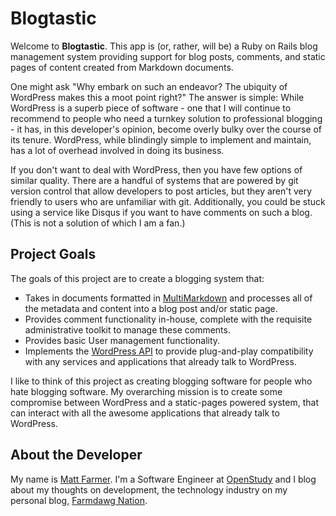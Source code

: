 # Blogtastic

Welcome to **Blogtastic**. This app is (or, rather, will be) a Ruby on Rails blog management system providing support
for blog posts, comments, and static pages of content created from Markdown documents.

One might ask "Why embark on such an endeavor? The ubiquity of WordPress makes this a moot point right?" The answer is
simple: While WordPress is a superb piece of software - one that I will continue to recommend to people who need a
turnkey solution to professional blogging - it has, in this developer's opinion, become overly bulky over the course
of its tenure. WordPress, while blindingly simple to implement and maintain, has a lot of overhead involved in doing
its business.

If you don't want to deal with WordPress, then you have few options of similar quality. There are a handful of systems
that are powered by git version control that allow developers to post articles, but they aren't very friendly to users
who are unfamiliar with git. Additionally, you could be stuck using a service like Disqus if you want to have comments
on such a blog. (This is not a solution of which I am a fan.)

## Project Goals

The goals of this project are to create a blogging system that:

* Takes in documents formatted in [MultiMarkdown](http://fletcherpenney.net/multimarkdown/) and processes all
of the metadata and content into a blog post and/or static page.
* Provides comment functionality in-house, complete with the requisite administrative toolkit to manage these
comments.
* Provides basic User management functionality.
* Implements the [WordPress API](http://codex.wordpress.org/XML-RPC_wp) to provide plug-and-play compatibility
with any services and applications that already talk to WordPress.

I like to think of this project as creating blogging software for people who hate blogging software. My overarching
mission is to create some compromise between WordPress and a static-pages powered system, that can interact with all
the awesome applications that already talk to WordPress.

## About the Developer

My name is [Matt Farmer](http://matt.frmr.me). I'm a Software Engineer at [OpenStudy](http://openstudy.com) and I
blog about my thoughts on development, the technology industry on my personal blog, [Farmdawg Nation](http://farmdawgnation.com).
